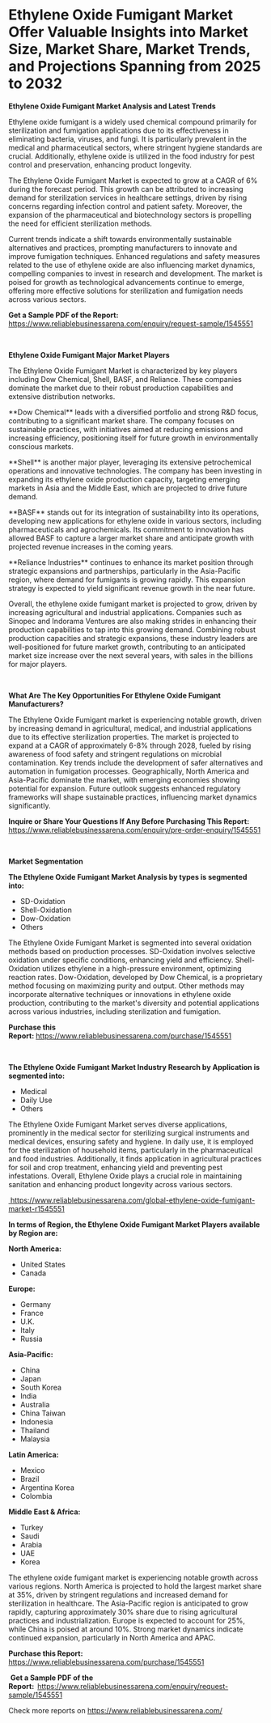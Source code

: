 <p><h1>Ethylene Oxide Fumigant Market Offer Valuable Insights into Market Size, Market Share, Market Trends, and Projections Spanning from 2025 to 2032</h1></p><p><strong>Ethylene Oxide Fumigant Market Analysis and Latest Trends</strong></p>
<p><p>Ethylene oxide fumigant is a widely used chemical compound primarily for sterilization and fumigation applications due to its effectiveness in eliminating bacteria, viruses, and fungi. It is particularly prevalent in the medical and pharmaceutical sectors, where stringent hygiene standards are crucial. Additionally, ethylene oxide is utilized in the food industry for pest control and preservation, enhancing product longevity.</p><p>The Ethylene Oxide Fumigant Market is expected to grow at a CAGR of 6% during the forecast period. This growth can be attributed to increasing demand for sterilization services in healthcare settings, driven by rising concerns regarding infection control and patient safety. Moreover, the expansion of the pharmaceutical and biotechnology sectors is propelling the need for efficient sterilization methods.</p><p>Current trends indicate a shift towards environmentally sustainable alternatives and practices, prompting manufacturers to innovate and improve fumigation techniques. Enhanced regulations and safety measures related to the use of ethylene oxide are also influencing market dynamics, compelling companies to invest in research and development. The market is poised for growth as technological advancements continue to emerge, offering more effective solutions for sterilization and fumigation needs across various sectors.</p></p>
<p><strong>Get a Sample PDF of the Report:&nbsp;</strong> <a href="https://www.reliablebusinessarena.com/enquiry/request-sample/1545551?utm_campaign=2635&utm_medium=2&utm_source=Github&utm_content=ia&utm_term=02042025&utm_id=ethylene-oxide-fumigant">https://www.reliablebusinessarena.com/enquiry/request-sample/1545551</a></p>
<p>&nbsp;</p>
<p><strong>Ethylene Oxide Fumigant Major Market Players</strong></p>
<p><p>The Ethylene Oxide Fumigant Market is characterized by key players including Dow Chemical, Shell, BASF, and Reliance. These companies dominate the market due to their robust production capabilities and extensive distribution networks.</p><p>**Dow Chemical** leads with a diversified portfolio and strong R&D focus, contributing to a significant market share. The company focuses on sustainable practices, with initiatives aimed at reducing emissions and increasing efficiency, positioning itself for future growth in environmentally conscious markets.</p><p>**Shell** is another major player, leveraging its extensive petrochemical operations and innovative technologies. The company has been investing in expanding its ethylene oxide production capacity, targeting emerging markets in Asia and the Middle East, which are projected to drive future demand.</p><p>**BASF** stands out for its integration of sustainability into its operations, developing new applications for ethylene oxide in various sectors, including pharmaceuticals and agrochemicals. Its commitment to innovation has allowed BASF to capture a larger market share and anticipate growth with projected revenue increases in the coming years.</p><p>**Reliance Industries** continues to enhance its market position through strategic expansions and partnerships, particularly in the Asia-Pacific region, where demand for fumigants is growing rapidly. This expansion strategy is expected to yield significant revenue growth in the near future.</p><p>Overall, the ethylene oxide fumigant market is projected to grow, driven by increasing agricultural and industrial applications. Companies such as Sinopec and Indorama Ventures are also making strides in enhancing their production capabilities to tap into this growing demand. Combining robust production capacities and strategic expansions, these industry leaders are well-positioned for future market growth, contributing to an anticipated market size increase over the next several years, with sales in the billions for major players.</p></p>
<p>&nbsp;</p>
<p><strong>What Are The Key Opportunities For Ethylene Oxide Fumigant Manufacturers?</strong></p>
<p><p>The Ethylene Oxide Fumigant market is experiencing notable growth, driven by increasing demand in agricultural, medical, and industrial applications due to its effective sterilization properties. The market is projected to expand at a CAGR of approximately 6-8% through 2028, fueled by rising awareness of food safety and stringent regulations on microbial contamination. Key trends include the development of safer alternatives and automation in fumigation processes. Geographically, North America and Asia-Pacific dominate the market, with emerging economies showing potential for expansion. Future outlook suggests enhanced regulatory frameworks will shape sustainable practices, influencing market dynamics significantly.</p></p>
<p><strong>Inquire or Share Your Questions If Any Before Purchasing This Report:</strong> <a href="https://www.reliablebusinessarena.com/enquiry/pre-order-enquiry/1545551?utm_campaign=2635&utm_medium=2&utm_source=Github&utm_content=ia&utm_term=02042025&utm_id=ethylene-oxide-fumigant">https://www.reliablebusinessarena.com/enquiry/pre-order-enquiry/1545551</a></p>
<p>&nbsp;</p>
<p><strong>Market Segmentation</strong></p>
<p><strong>The Ethylene Oxide Fumigant Market Analysis by types is segmented into:</strong></p>
<p><ul><li>SD-Oxidation</li><li>Shell-Oxidation</li><li>Dow-Oxidation</li><li>Others</li></ul></p>
<p><p>The Ethylene Oxide Fumigant Market is segmented into several oxidation methods based on production processes. SD-Oxidation involves selective oxidation under specific conditions, enhancing yield and efficiency. Shell-Oxidation utilizes ethylene in a high-pressure environment, optimizing reaction rates. Dow-Oxidation, developed by Dow Chemical, is a proprietary method focusing on maximizing purity and output. Other methods may incorporate alternative techniques or innovations in ethylene oxide production, contributing to the market's diversity and potential applications across various industries, including sterilization and fumigation.</p></p>
<p><strong>Purchase this Report:&nbsp;</strong><a href="https://www.reliablebusinessarena.com/purchase/1545551?utm_campaign=2635&utm_medium=2&utm_source=Github&utm_content=ia&utm_term=02042025&utm_id=ethylene-oxide-fumigant">https://www.reliablebusinessarena.com/purchase/1545551</a></p>
<p>&nbsp;</p>
<p><strong>The Ethylene Oxide Fumigant Market Industry Research by Application is segmented into:</strong></p>
<p><ul><li>Medical</li><li>Daily Use</li><li>Others</li></ul></p>
<p><p>The Ethylene Oxide Fumigant Market serves diverse applications, prominently in the medical sector for sterilizing surgical instruments and medical devices, ensuring safety and hygiene. In daily use, it is employed for the sterilization of household items, particularly in the pharmaceutical and food industries. Additionally, it finds application in agricultural practices for soil and crop treatment, enhancing yield and preventing pest infestations. Overall, Ethylene Oxide plays a crucial role in maintaining sanitation and enhancing product longevity across various sectors.</p></p>
<p><a href="https://www.reliablebusinessarena.com/global-ethylene-oxide-fumigant-market-r1545551?utm_campaign=2635&utm_medium=2&utm_source=Github&utm_content=ia&utm_term=02042025&utm_id=ethylene-oxide-fumigant">&nbsp;https://www.reliablebusinessarena.com/global-ethylene-oxide-fumigant-market-r1545551</a></p>
<p><strong>In terms of Region, the Ethylene Oxide Fumigant Market Players available by Region are:</strong></p>
<p>
    <p> <strong> North America: </strong>
        <ul>
            <li>United States</li>
            <li>Canada</li>
        </ul>
        </p> 
    <p> <strong> Europe: </strong>
        <ul>
            <li>Germany</li>
            <li>France</li>
            <li>U.K.</li>
            <li>Italy</li>
            <li>Russia</li>
        </ul>
        </p> 
    <p> <strong> Asia-Pacific: </strong>
        <ul>
            <li>China</li>
            <li>Japan</li>
            <li>South Korea</li>
            <li>India</li>
            <li>Australia</li>
            <li>China Taiwan</li>
            <li>Indonesia</li>
            <li>Thailand</li>
            <li>Malaysia</li>
        </ul>
        </p> 
    <p> <strong> Latin America: </strong>
        <ul>
            <li>Mexico</li>
            <li>Brazil</li>
            <li>Argentina Korea</li>
            <li>Colombia</li>
        </ul>
        </p> 
    <p> <strong> Middle East & Africa: </strong>
        <ul>
            <li>Turkey</li>
            <li>Saudi</li>
            <li>Arabia</li>
            <li>UAE</li>
            <li>Korea</li>
        </ul>
    </p>
    </p>
<p><p>The ethylene oxide fumigant market is experiencing notable growth across various regions. North America is projected to hold the largest market share at 35%, driven by stringent regulations and increased demand for sterilization in healthcare. The Asia-Pacific region is anticipated to grow rapidly, capturing approximately 30% share due to rising agricultural practices and industrialization. Europe is expected to account for 25%, while China is poised at around 10%. Strong market dynamics indicate continued expansion, particularly in North America and APAC.</p></p>
<p><strong>Purchase this Report: </strong><a href="https://www.reliablebusinessarena.com/purchase/1545551?utm_campaign=2635&utm_medium=2&utm_source=Github&utm_content=ia&utm_term=02042025&utm_id=ethylene-oxide-fumigant">https://www.reliablebusinessarena.com/purchase/1545551</a></p>
<p>&nbsp;<strong>Get a Sample PDF of the Report:&nbsp;&nbsp;</strong><a href="https://www.reliablebusinessarena.com/enquiry/request-sample/1545551?utm_campaign=2635&utm_medium=2&utm_source=Github&utm_content=ia&utm_term=02042025&utm_id=ethylene-oxide-fumigant">https://www.reliablebusinessarena.com/enquiry/request-sample/1545551</a></p>
<p><strong></strong></p>
<p>Check more reports on <a href="https://www.reliablebusinessarena.com/?utm_campaign=2635&utm_medium=2&utm_source=Github&utm_content=ia&utm_term=02042025&utm_id=ethylene-oxide-fumigant">https://www.reliablebusinessarena.com/</a></p>